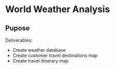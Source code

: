 # World Weather Analysis

## Pupose
Deliverables:
- Create weather database
- Create customer travel destinations map
- Create travel itinerary map
